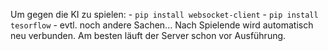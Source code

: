 Um gegen die KI zu spielen:
    - `pip install websocket-client`
    - `pip install tesorflow`
    - evtl. noch andere Sachen...
Nach Spielende wird automatisch neu verbunden.
Am besten läuft der Server schon vor Ausführung.